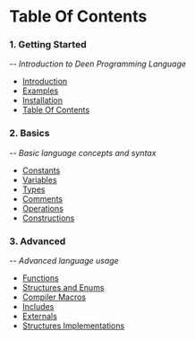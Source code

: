 # Table Of Contents

<!-- TODO: Update -->

### 1. Getting Started
_-- Introduction to Deen Programming Language_

- [Introduction](/getting-started/introduction)
- [Examples](/getting-started/examples)
- [Installation](/getting-started/installation)
- [Table Of Contents](/getting-started/table-of-contents)

### 2. Basics
_-- Basic language concepts and syntax_

- [Constants](/basics/constants)
- [Variables](/basics/variables)
- [Types](/basics/types)
- [Comments](/basics/comments)
- [Operations](/basics/operations)
- [Constructions](/basics/constructions)

### 3. Advanced
_-- Advanced language usage_

- [Functions](/advanced/functions)
- [Structures and Enums](/advanced/structures-enums)
- [Compiler Macros](/advanced/compiler-macros)
- [Includes](/advanced/includes)
- [Externals](/advanced/externals)
- [Structures Implementations](/advanced/structures-implementations)
